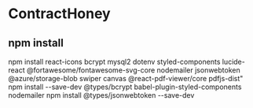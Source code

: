 # ContractHoney

## npm install
npm install react-icons bcrypt mysql2 dotenv styled-components lucide-react @fortawesome/fontawesome-svg-core nodemailer jsonwebtoken @azure/storage-blob swiper canvas @react-pdf-viewer/core pdfjs-dist"
npm install --save-dev @types/bcrypt babel-plugin-styled-components nodemailer
npm install @types/jsonwebtoken --save-dev 

